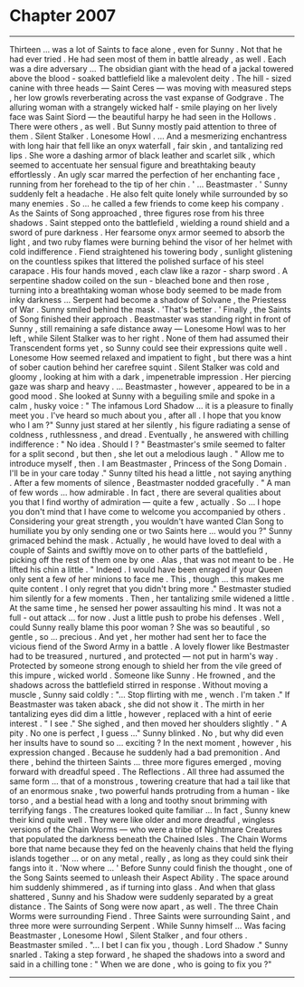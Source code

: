 
# Chapter 2007


---

Thirteen … was a lot of Saints to face alone , even for Sunny .
Not that he had ever tried . He had seen most of them in battle already , as well . Each was a dire adversary …
The obsidian giant with the head of a jackal towered above the blood - soaked battlefield like a malevolent deity . The hill - sized canine with three heads — Saint Ceres — was moving with measured steps , her low growls reverberating across the vast expanse of Godgrave . The alluring woman with a strangely wicked half - smile playing on her lively face was Saint Siord — the beautiful harpy he had seen in the Hollows .
There were others , as well .
But Sunny mostly paid attention to three of them .
Silent Stalker . Lonesome Howl . … And a mesmerizing enchantress with long hair that fell like an onyx waterfall , fair skin , and tantalizing red lips . She wore a dashing armor of black leather and scarlet silk , which seemed to accentuate her sensual figure and breathtaking beauty effortlessly .
An ugly scar marred the perfection of her enchanting face , running from her forehead to the tip of her chin .
' ... Beastmaster . '
Sunny suddenly felt a headache . He also felt quite lonely while surrounded by so many enemies . So … he called a few friends to come keep his company . As the Saints of Song approached , three figures rose from his three shadows . Saint stepped onto the battlefield , wielding a round shield and a sword of pure darkness . Her fearsome onyx armor seemed to absorb the light , and two ruby flames were burning behind the visor of her helmet with cold indifference . Fiend straightened his towering body , sunlight glistening on the countless spikes that littered the polished surface of his steel carapace . His four hands moved , each claw like a razor - sharp sword . A serpentine shadow coiled on the sun - bleached bone and then rose , turning into a breathtaking woman whose body seemed to be made from inky darkness … Serpent had become a shadow of Solvane , the Priestess of War . Sunny smiled behind the mask .
'That's better . '
Finally , the Saints of Song finished their approach . Beastmaster was standing right in front of Sunny , still remaining a safe distance away — Lonesome Howl was to her left , while Silent Stalker was to her right .
None of them had assumed their Transcendent forms yet , so Sunny could see their expressions quite well .
Lonesome How seemed relaxed and impatient to fight , but there was a hint of sober caution behind her carefree squint .
Silent Stalker was cold and gloomy , looking at him with a dark , impenetrable impression . Her piercing gaze was sharp and heavy .
… Beastmaster , however , appeared to be in a good mood . She looked at Sunny with a beguiling smile and spoke in a calm , husky voice :
" The infamous Lord Shadow … it is a pleasure to finally meet you . I've heard so much about you , after all . I hope that you know who I am ?"
Sunny just stared at her silently , his figure radiating a sense of coldness , ruthlessness , and dread .
Eventually , he answered with chilling indifference :
" No idea . Should I ? "
Beastmaster's smile seemed to falter for a split second , but then , she let out a melodious laugh . " Allow me to introduce myself , then . I am Beastmaster , Princess of the Song Domain . I'll be in your care today ."
Sunny tilted his head a little , not saying anything . After a few moments of silence , Beastmaster nodded gracefully . " A man of few words … how admirable . In fact , there are several qualities about you that I find worthy of admiration — quite a few , actually . So … I hope you don't mind that I have come to welcome you accompanied by others . Considering your great strength , you wouldn't have wanted Clan Song to humiliate you by only sending one or two Saints here … would you ?"
Sunny grimaced behind the mask .
Actually , he would have loved to deal with a couple of Saints and swiftly move on to other parts of the battlefield , picking off the rest of them one by one . Alas , that was not meant to be . He lifted his chin a little . " Indeed . I would have been enraged if your Queen only sent a few of her minions to face me . This , though … this makes me quite content . I only regret that you didn't bring more ."
Bestmaster studied him silently for a few moments . Then , her tantalizing smile widened a little . At the same time , he sensed her power assaulting his mind . It was not a full - out attack … for now . Just a little push to probe his defenses . Well , could Sunny really blame this poor woman ? She was so beautiful , so gentle , so … precious . And yet , her mother had sent her to face the vicious fiend of the Sword Army in a battle . A lovely flower like Bestmaster had to be treasured , nurtured , and protected — not put in harm's way . Protected by someone strong enough to shield her from the vile greed of this impure , wicked world . Someone like Sunny . He frowned , and the shadows across the battlefield stirred in response . Without moving a muscle , Sunny said coldly :
"... Stop flirting with me , wench . I'm taken ."
If Beastmaster was taken aback , she did not show it . The mirth in her tantalizing eyes did dim a little , however , replaced with a hint of eerie interest . " I see ."
She sighed , and then moved her shoulders slightly . " A pity . No one is perfect , I guess …"
Sunny blinked . No , but why did even her insults have to sound so … exciting ? In the next moment , however , his expression changed . Because he suddenly had a bad premonition . And there , behind the thirteen Saints … three more figures emerged , moving forward with dreadful speed . The Reflections . All three had assumed the same form … that of a monstrous , towering creature that had a tail like that of an enormous snake , two powerful hands protruding from a human - like torso , and a bestial head with a long and toothy snout brimming with terrifying fangs .
The creatures looked quite familiar …
In fact , Sunny knew their kind quite well .
They were like older and more dreadful , wingless versions of the Chain Worms — who were a tribe of Nightmare Creatures that populated the darkness beneath the Chained Isles . The Chain Worms bore that name because they fed on the heavenly chains that held the flying islands together … or on any metal , really , as long as they could sink their fangs into it . 'Now where … '
Before Sunny could finish the thought , one of the Song Saints seemed to unleash their Aspect Ability . The space around him suddenly shimmered , as if turning into glass . And when that glass shattered , Sunny and his Shadow were suddenly separated by a great distance . The Saints of Song were now apart , as well . The three Chain Worms were surrounding Fiend . Three Saints were surrounding Saint , and three more were surrounding Serpent . While Sunny himself …
Was facing Beastmaster , Lonesome Howl , Silent Stalker , and four others . Beastmaster smiled .
"... I bet I can fix you , though . Lord Shadow ."
Sunny snarled .
Taking a step forward , he shaped the shadows into a sword and said in a chilling tone :
" When we are done , who is going to fix you ?"

---

